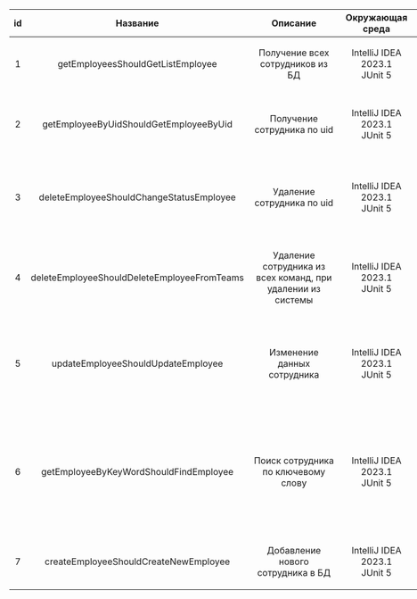 <style type="text/css">
.tg .tg-cly1{text-align:left;vertical-align:middle}
.tg .tg-lboi{text-align:left;vertical-align:middle}
.tg .tg-9wq8{text-align:center;vertical-align:middle}
.tg .tg-nrix{text-align:center;vertical-align:middle}
.tg .tg-0pky{text-align:left;vertical-align:top}
.tg .tg-0lax{text-align:left;vertical-align:top}
</style>
<table class="tg" style="table-layout: fixed; width: 1500px">

<thead>
  <tr>
    <th class="tg-9wq8">id</th>
    <th class="tg-9wq8">Название</th>
    <th class="tg-9wq8">Описание</th>
    <th class="tg-nrix">Окружающая среда</th>
    <th class="tg-9wq8">Шаги</th>
    <th class="tg-9wq8">Ожидаемый результат</th>
    <th class="tg-nrix">Фактический результат</th>
    <th class="tg-nrix">Статус</th>
  </tr>
</thead>
<tbody>
  <tr>
    <td class="tg-9wq8" rowspan="3">1</td>
    <td class="tg-9wq8" rowspan="3">getEmployeesShouldGetListEmployee</td>
    <td class="tg-9wq8" rowspan="3">Получение всех сотрудников из БД</td>
    <td class="tg-nrix" rowspan="3">IntelliJ IDEA 2023.1<br>JUnit 5</td>
    <td class="tg-0pky">1. Сгенерировать и записать начальные данные в БД</td>
    <td class="tg-9wq8" rowspan="3">Получим все записи из БД</td>
    <td class="tg-nrix" rowspan="3">Получены все записи из БД в виде <span style="font-style:italic">List</span>&lt;<span style="font-style:italic">EmployeeOutDTO</span>&gt;</td>
    <td class="tg-nrix" rowspan="3">Успешно</td>
  </tr>
  <tr>
    <td class="tg-lboi">2. Получить записи из БД</td>
  </tr>
  <tr>
    <td class="tg-0pky">3. Проверить результат</td>
  </tr>
  <tr>
    <td class="tg-nrix" rowspan="3">2</td>
    <td class="tg-nrix" rowspan="3">getEmployeeByUidShouldGetEmployeeByUid</td>
    <td class="tg-nrix" rowspan="3">Получение сотрудника по uid</td>
    <td class="tg-nrix" rowspan="3">IntelliJ IDEA 2023.1<br>JUnit 5<br></td>
    <td class="tg-0lax">1. Сгенерировать и записать начальные данные в БД</td>
    <td class="tg-nrix" rowspan="3">Получим сотрудника по uid</td>
    <td class="tg-nrix" rowspan="3">Сотрудник получен</td>
    <td class="tg-nrix" rowspan="3">Успешно</td>
  </tr>
  <tr>
    <td class="tg-cly1">2. Получить сотрудника по его uid</td>
  </tr>
  <tr>
    <td class="tg-0lax">3. Проверить результат</td>
  </tr>
  <tr>
    <td class="tg-nrix" rowspan="4">3</td>
    <td class="tg-nrix" rowspan="4">deleteEmployeeShouldChangeStatusEmployee</td>
    <td class="tg-nrix" rowspan="4">Удаление сотрудника по uid</td>
    <td class="tg-nrix" rowspan="4">IntelliJ IDEA 2023.1<br>JUnit 5 </td>
    <td class="tg-0lax">1. Сгенерировать и записать начальные данные в БД</td>
    <td class="tg-nrix" rowspan="4">Сотрудник должен быть удален</td>
    <td class="tg-nrix" rowspan="4">Сотрудник удален</td>
    <td class="tg-nrix" rowspan="4">Успешно</td>
  </tr>
  <tr>
    <td class="tg-cly1">2. Получить uid одного из созданных сотрудников</td>
  </tr>
  <tr>
    <td class="tg-cly1">3. Удаляем сотрудника</td>
  </tr>
  <tr>
    <td class="tg-0lax">4. Проверить результат</td>
  </tr>
  <tr>
    <td class="tg-nrix" rowspan="4">4</td>
    <td class="tg-nrix" rowspan="4">deleteEmployeeShouldDeleteEmployeeFromTeams</td>
    <td class="tg-nrix" rowspan="4">Удаление сотрудника из всех команд, при удалении из системы</td>
    <td class="tg-nrix" rowspan="4">IntelliJ IDEA 2023.1<br>JUnit 5</td>
    <td class="tg-0lax">1. Сгенерировать и записать начальные данные в БД</td>
    <td class="tg-nrix" rowspan="4">Сотрудник должен быть исключен из всех команд проектов</td>
    <td class="tg-nrix" rowspan="4">Сотрудник удален из всех команд</td>
    <td class="tg-nrix" rowspan="4">Успешно</td>
  </tr>
  <tr>
    <td class="tg-0lax">2. Получить uid одного из созданных сотрудников</td>
  </tr>
  <tr>
    <td class="tg-0lax">3. Удалить сотрудника</td>
  </tr>
  <tr>
    <td class="tg-0lax">4. Проверить результат</td>
  </tr>
  <tr>
    <td class="tg-nrix" rowspan="4">5</td>
    <td class="tg-nrix" rowspan="4">updateEmployeeShouldUpdateEmployee</td>
    <td class="tg-nrix" rowspan="4">Изменение данных сотрудника</td>
    <td class="tg-nrix" rowspan="4">IntelliJ IDEA 2023.1<br>JUnit 5</td>
    <td class="tg-0lax">1. Сгенерировать и записать начальные данные в БД</td>
    <td class="tg-nrix" rowspan="4">Данные сотрудник должны быть обновлены</td>
    <td class="tg-nrix" rowspan="4">Данные сотрудника обновлены</td>
    <td class="tg-nrix" rowspan="4">Успешно</td>
  </tr>
  <tr>
    <td class="tg-0lax">2. Создать модель с обновленными данными о сотруднике</td>
  </tr>
  <tr>
    <td class="tg-0lax">3.  Обновить данные</td>
  </tr>
  <tr>
    <td class="tg-0lax">4. Проверить результат</td>
  </tr>
  <tr>
    <td class="tg-nrix" rowspan="4">6</td>
    <td class="tg-nrix" rowspan="4">getEmployeeByKeyWordShouldFindEmployee</td>
    <td class="tg-nrix" rowspan="4">Поиск сотрудника по ключевому слову</td>
    <td class="tg-nrix" rowspan="4">IntelliJ IDEA 2023.1<br>JUnit 5</td>
    <td class="tg-0lax">1. Сгенерировать и записать начальные данные в БД</td>
    <td class="tg-nrix" rowspan="4">Должны быть получены сотрудники подпадающие под критерии поиска</td>
    <td class="tg-nrix" rowspan="4">Сотрудники найдены, поиск выдал только соответствующих критериям поиска сотрудников</td>
    <td class="tg-nrix" rowspan="4">Успешно</td>
  </tr>
  <tr>
    <td class="tg-0lax">2. Изменить разные поля у нескольких из ранее созданных сотрудников, что бы они соответствовали ключевому слову</td>
  </tr>
  <tr>
    <td class="tg-0lax">3. Осуществить поиск по ключевому слову</td>
  </tr>
  <tr>
    <td class="tg-0lax">4. Проверить результат</td>
  </tr>
  <tr>
    <td class="tg-nrix" rowspan="3">7</td>
    <td class="tg-nrix" rowspan="3">createEmployeeShouldCreateNewEmployee</td>
    <td class="tg-nrix" rowspan="3">Добавление нового сотрудника в БД</td>
    <td class="tg-nrix" rowspan="3">IntelliJ IDEA 2023.1<br>JUnit 5</td>
    <td class="tg-0lax">1. Создать модель сотрудника</td>
    <td class="tg-nrix" rowspan="3">В БД должен быть добавлен новый сотрудник</td>
    <td class="tg-nrix" rowspan="3">Новый сотрудник добавлен в БД</td>
    <td class="tg-nrix" rowspan="3">Успешно</td>
  </tr>
  <tr>
    <td class="tg-0lax">2. Добавить сотрудника</td>
  </tr>
  <tr>
    <td class="tg-0lax">3. Проверить результат</td>
  </tr>
</tbody>
</table>